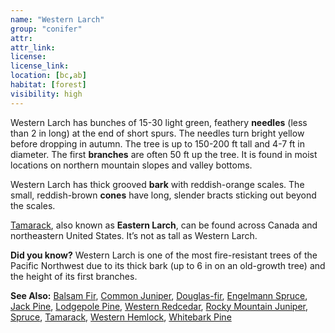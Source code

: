 ```yaml
---
name: "Western Larch"
group: "conifer"
attr: 
attr_link: 
license: 
license_link: 
location: [bc,ab]
habitat: [forest]
visibility: high 
---
```

Western Larch has bunches of 15-30 light green, feathery **needles** (less than 2 in long) at the end of short spurs. The needles turn bright yellow before dropping in autumn. The tree is up to 150-200 ft tall and 4-7 ft in diameter. The first **branches** are often 50 ft up the tree. It is found in moist locations on northern mountain slopes and valley bottoms.

Western Larch has thick grooved **bark** with reddish-orange scales. The small, reddish-brown **cones** have long, slender bracts sticking out beyond the scales.

[Tamarack](/trees/tam), also known as **Eastern Larch**, can be found across Canada and northeastern United States. It’s not as tall as Western Larch.

**Did you know?** Western Larch is one of the most fire-resistant trees of the Pacific Northwest due to its thick bark (up to 6 in on an old-growth tree) and the height of its first branches.

<!-- generated, do not edit -->
**See Also:**
[Balsam Fir](/trees/balfir),
[Common Juniper](/trees/comjun),
[Douglas-fir](/trees/doug),
[Engelmann Spruce](/trees/engel),
[Jack Pine](/trees/jack),
[Lodgepole Pine](/trees/lodge),
[Western Redcedar](/trees/redcd),
[Rocky Mountain Juniper](/trees/rockyjun),
[Spruce](/trees/spruce),
[Tamarack](/trees/tam),
[Western Hemlock](/trees/westhem),
[Whitebark Pine](/trees/whbark)
